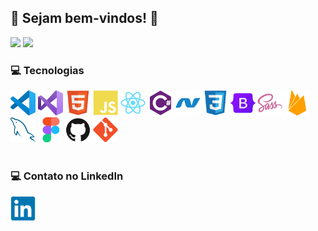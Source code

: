 ## 💜 Sejam bem-vindos! 💜
<div style="display: inline">
   <img height="170em" src="https://github-readme-stats.vercel.app/api?username=palomarizzon&show_icons=true&theme=midnight-purple&include_all_commits=true&count_private=true"/>
   <img height="170em" src="https://github-readme-stats.vercel.app/api/top-langs/?username=palomarizzon&layout=compact&langs_count=12&theme=midnight-purple"/>
</div>

  ### 💻 Tecnologias
<div style="display: inline_flex; align-items: center">
   <img alt="Visual Studio Code" height="40" width="40"src="https://raw.githubusercontent.com/devicons/devicon/master/icons/vscode/vscode-original.svg">
   <img alt="Visual Studio" height="40" width="40"src="https://raw.githubusercontent.com/devicons/devicon/master/icons/visualstudio/visualstudio-original.svg">
   <img alt="HTML" height="40" width="40"src="https://raw.githubusercontent.com/devicons/devicon/master/icons/html5/html5-original.svg">
   <img alt="JavaScript" height="40" width="40"src="https://raw.githubusercontent.com/devicons/devicon/master/icons/javascript/javascript-plain.svg">
   <img alt="React JS" height="40" width="40"src="https://raw.githubusercontent.com/devicons/devicon/master/icons/react/react-original.svg">
   <img alt="C sharp" height="40" width="40"src="https://raw.githubusercontent.com/devicons/devicon/master/icons/csharp/csharp-plain.svg">
   <img alt="Microsoft .NET" height="40" width="40"src="https://raw.githubusercontent.com/devicons/devicon/master/icons/dot-net/dot-net-plain.svg">
   <img alt="CSS" height="40" width="40"src="https://raw.githubusercontent.com/devicons/devicon/master/icons/css3/css3-original.svg">
   <img alt="Bootstrap" height="40" width="40"src="https://raw.githubusercontent.com/devicons/devicon/master/icons/bootstrap/bootstrap-original.svg">
   <img alt="Sass" height="40" width="40"src="https://raw.githubusercontent.com/devicons/devicon/master/icons/sass/sass-original.svg">
   <img alt="Firebase" height="40" width="40"src="https://raw.githubusercontent.com/devicons/devicon/master/icons/firebase/firebase-plain.svg">
   <img alt="My SQL" height="40" width="40"src="https://raw.githubusercontent.com/devicons/devicon/6910f0503efdd315c8f9b858234310c06e04d9c0/icons/mysql/mysql-original.svg">
   <img alt="Figma" height="40" width="40"src="https://raw.githubusercontent.com/devicons/devicon/master/icons/figma/figma-original.svg">
   <img alt="GitHub" height="40" width="40"src="https://raw.githubusercontent.com/devicons/devicon/master/icons/github/github-original.svg">
   <img alt="Git" height="40" width="40"src="https://raw.githubusercontent.com/devicons/devicon/master/icons/git/git-plain.svg">
</div>
<br>

  ### 💻 Contato no LinkedIn
  <a href="https://www.linkedin.com/in/palomarizzon" target="_blank"><img height="40" src="https://raw.githubusercontent.com/devicons/devicon/master/icons/linkedin/linkedin-original.svg"></a>

<!---
<picture>
  <source media="(prefers-color-scheme: dark)" srcset="https://github.com/palomarizzon/palomarizzon/blob/output/github-contribution-grid-snake.svg" />
  <source media="(prefers-color-scheme: light)" srcset="https://github.com/palomarizzon/palomarizzon/blob/output/github-contribution-grid-snake.svg" />
  <img alt="github-snake" src="github-snake.svg" />
</picture>--->
